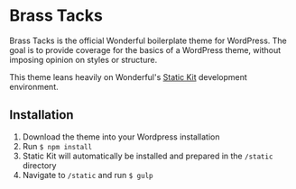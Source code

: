# Brass Tacks

Brass Tacks is the official Wonderful boilerplate theme for WordPress. The goal is to provide coverage for the basics of a WordPress theme, without imposing opinion on styles or structure.

This theme leans heavily on Wonderful's [Static Kit](https://github.com/wndrfl/static-kit) development environment.

## Installation

1. Download the theme into your Wordpress installation
1. Run `$ npm install`
1. Static Kit will automatically be installed and prepared in the `/static` directory
1. Navigate to `/static` and run `$ gulp`

